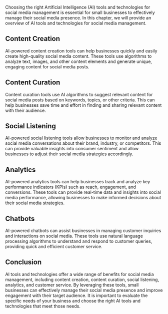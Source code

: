 

Choosing the right Artificial Intelligence (AI) tools and technologies for social media management is essential for small businesses to effectively manage their social media presence. In this chapter, we will provide an overview of AI tools and technologies for social media management.

Content Creation
----------------

AI-powered content creation tools can help businesses quickly and easily create high-quality social media content. These tools use algorithms to analyze text, images, and other content elements and generate unique, engaging content for social media posts.

Content Curation
----------------

Content curation tools use AI algorithms to suggest relevant content for social media posts based on keywords, topics, or other criteria. This can help businesses save time and effort in finding and sharing relevant content with their audience.

Social Listening
----------------

AI-powered social listening tools allow businesses to monitor and analyze social media conversations about their brand, industry, or competitors. This can provide valuable insights into consumer sentiment and allow businesses to adjust their social media strategies accordingly.

Analytics
---------

AI-powered analytics tools can help businesses track and analyze key performance indicators (KPIs) such as reach, engagement, and conversions. These tools can provide real-time data and insights into social media performance, allowing businesses to make informed decisions about their social media strategies.

Chatbots
--------

AI-powered chatbots can assist businesses in managing customer inquiries and interactions on social media. These tools use natural language processing algorithms to understand and respond to customer queries, providing quick and efficient customer service.

Conclusion
----------

AI tools and technologies offer a wide range of benefits for social media management, including content creation, content curation, social listening, analytics, and customer service. By leveraging these tools, small businesses can effectively manage their social media presence and improve engagement with their target audience. It is important to evaluate the specific needs of your business and choose the right AI tools and technologies that meet those needs.
